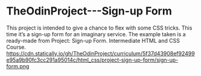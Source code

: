# TheOdinProject---Sign-up Form
This project is intended to give a chance to flex with some CSS tricks. 
This time it’s a sign-up form for an imaginary service.
The example taken is a ready-made from Project: 
Sign-up Form. Intermediate HTML and CSS Course. 
https://cdn.statically.io/gh/TheOdinProject/curriculum/5f37d43908ef92499e95a9b90fc3cc291a95014c/html_css/project-sign-up-form/sign-up-form.png
